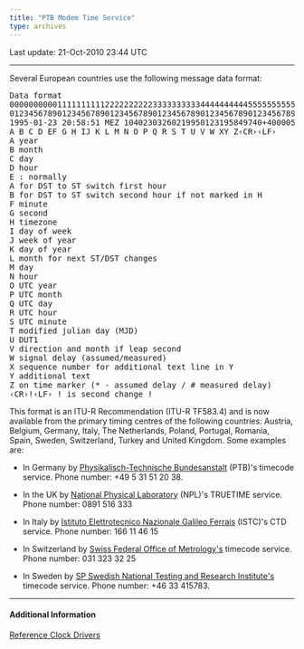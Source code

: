```yaml
---
title: "PTB Modem Time Service"
type: archives
---
```

Last update: 21-Oct-2010 23:44 UTC

* * *

Several European countries use the following message data format:

<pre>Data format  
0000000000111111111122222222223333333333444444444455555555556666666666777777777 7
0123456789012345678901234567890123456789012345678901234567890123456789012345678 9
1995-01-23 20:58:51 MEZ 10402303260219950123195849740+40000500 *
A B C D EF G H IJ K L M N O P Q R S T U V W XY Z&lsaquo;CR&rsaquo;&lsaquo;LF&rsaquo;
A year
B month
C day
D hour
E : normally
A for DST to ST switch first hour
B for DST to ST switch second hour if not marked in H
F minute
G second
H timezone
I day of week
J week of year
K day of year
L month for next ST/DST changes
M day
N hour
O UTC year
P UTC month
Q UTC day
R UTC hour
S UTC minute
T modified julian day (MJD)
U DUT1
V direction and month if leap second
W signal delay (assumed/measured)
X sequence number for additional text line in Y
Y additional text
Z on time marker (* - assumed delay / # measured delay)
&lsaquo;CR&rsaquo;!&lsaquo;LF&rsaquo; ! is second change !
</pre>

This format is an ITU-R Recommendation (ITU-R TF583.4) and is now available from the primary timing centres of the following countries: Austria, Belgium, Germany, Italy, The Netherlands, Poland, Portugal, Romania, Spain, Sweden, Switzerland, Turkey and United Kingdom. Some examples are:

*   In Germany by [Physikalisch-Technische Bundesanstalt](https://www.ptb.de/cms/en.html) (PTB)'s timecode service. Phone number: +49 5 31 51 20 38.

*   In the UK by [National Physical Laboratory](https://www.npl.co.uk) (NPL)'s TRUETIME service. Phone number: 0891 516 333

*   In Italy by [Istituto Elettrotecnico Nazionale Galileo Ferrais](https://www.istc.int/en/institute/14163) (ISTC)'s CTD service. Phone number: 166 11 46 15

*   In Switzerland by [Swiss Federal Office of Metrology's](https://www.metas.ch/metas/en/home.html) timecode service. Phone number: 031 323 32 25

*   In Sweden by [SP Swedish National Testing and Research Institute's](https://www.ri.se/en/what-we-do/expertises/national-laboratory-for-time-and-frequency) timecode service. Phone number: +46 33 415783.

* * *

#### Additional Information

[Reference Clock Drivers](/documentation/4.2.8-series/refclock/)